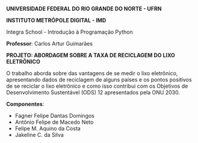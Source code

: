 **UNIVERSIDADE FEDERAL DO RIO GRANDE DO NORTE - UFRN**

**INSTITUTO METRÓPOLE DIGITAL - IMD**

Integra School - Introdução à Programação Python

**Professor**: Carlos Artur Guimarães

**PROJETO: ABORDAGEM SOBRE A TAXA DE RECICLAGEM DO LIXO ELETRÔNICO**

O trabalho aborda sobre das vantagens de se medir o lixo eletrônico, apresentando dados de reciclagem de alguns países e os pontos positivos de se reciclar o lixo eletrônico e como isso contribui com os Objetivos de Desenvolvimento Sustentável (ODS) 12 apresentados pela ONU 2030.

**Componentes**:

<ul>
  <li>Fagner Felipe Dantas Domingos</li>
  <li>Antônio Felipe de Macedo Neto</li>
  <li>Felipe M. Aquino da Costa</li>
  <li>Jakeline C. da Silva</li>
<ul>
